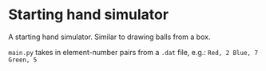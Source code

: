 # Starting hand simulator
A starting hand simulator. Similar to drawing balls from a box.

`main.py` takes in element-number pairs from a `.dat` file, e.g.:
``
Red, 2
Blue, 7
Green, 5
``
